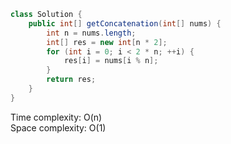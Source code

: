 ```java
class Solution {
    public int[] getConcatenation(int[] nums) {
        int n = nums.length;
        int[] res = new int[n * 2];
        for (int i = 0; i < 2 * n; ++i) {
            res[i] = nums[i % n];
        }
        return res;
    }
}
```

Time complexity: O(n)  
Space complexity: O(1)  
